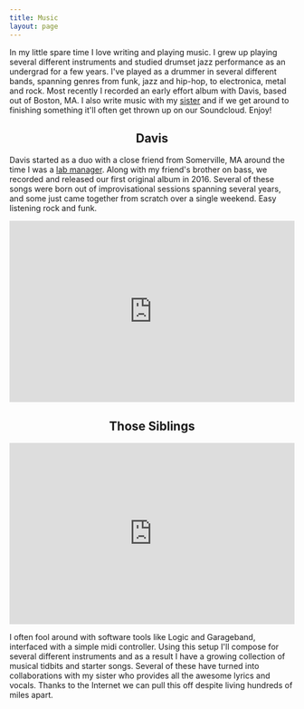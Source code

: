```yaml
---
title: Music
layout: page
---
```

In my little spare time I love writing and playing music. I grew up playing several different instruments and studied drumset jazz performance as an undergrad for a few years. I've played as a drummer in several different bands, spanning genres from funk, jazz and hip-hop, to electronica, metal and rock. Most  recently I recorded an early effort album with Davis, based out of Boston, MA. I also write music with my [sister](http://www.jihii.com/) and if we get around to finishing something it'll often get thrown up on our Soundcloud. Enjoy! 

<div class="breaker"></div>

<h2 style="text-align: center">Davis</h2>

<div class="side-by-side">
    <div>
        <p>Davis started as a duo with a close friend from Somerville, MA around the time I was a <a class="link" href="{{ site.url }}/about">lab manager</a>. Along with my friend's brother on bass, we recorded and released our first original album in 2016. Several of these songs were born out of improvisational sessions spanning several years, and some just came together from scratch over a single weekend.
        Easy listening rock and funk. 
        </p>
    </div>
    <div>
        <iframe src="https://embed.spotify.com/?uri=spotify:album:0wguru0gUyDZe9jIo2PHE1" width="100%" height="320" frameborder="0" allowtransparency="true"></iframe>
    </div>
</div>


<h2 style="text-align: center">Those Siblings</h2>

<div class="side-by-side">
    <div>
		<iframe width="100%" height="320" scrolling="no" frameborder="no" src="https://w.soundcloud.com/player/?url=https%3A//api.soundcloud.com/playlists/283330568&amp;auto_play=false&amp;hide_related=false&amp;show_comments=true&amp;show_user=true&amp;show_reposts=false&amp;visual=false"></iframe>
    </div>
    <div>
        <p>I often fool around with software tools like Logic and Garageband, interfaced with a simple midi controller. Using this setup I'll compose for several different instruments and as a result I have a growing collection of musical tidbits and starter songs. Several of these have turned into collaborations with my sister who provides all the awesome lyrics and vocals. Thanks to the Internet we can pull this off despite living hundreds of miles apart.</p>
    </div>
</div>



